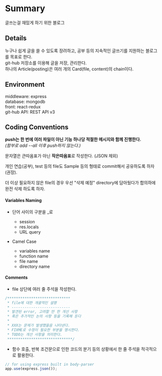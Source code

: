 # Summary

글쓰는걸 재밌게 하기 위한 블로그

## Details

누구나 쉽게 글을 쓸 수 있도록 장려하고, 공부 등의 지속적인 글쓰기를 지원하는 블로그를 목표로 한다.  
git-hub 저장소를 이용해 글을 저장, 관리한다.  
하나의 Article(posting)은 여러 개의 Card(file, content)의 chain이다.

## Environment

middleware: express  
database: mongodb  
front: react-redux  
git-hub API: REST API v3  

## Coding Conventions

**push는 한 번에 여러 파일이 아닌 기능 하나당 적절한 메시지와 함께 진행한다.**  
_(함부로 add --all 이후 push하지 않는다.)_

문자열은 큰따옴표가 아닌 **작은따옴표**로 작성한다. (JSON 제외)

개인 연습(공부), test 등의 file도 Sample 등의 형태로 commit해서 공유하도록 하자(권장).

더 이상 필요하지 않은 file의 경우 우선 "삭제 예정" directory에 담아뒀다가 합의하에 완전 삭제 하도록 하자.

#### Variables Naming

- 단어 사이의 구분을 \_로

  - session
  - res.locals
  - URL query

- Camel Case
  - variables name
  - function name
  - file name
  - directory name

#### Comments

- file 상단에 여러 줄 주석을 작성한다.

```javascript
/*****************************
 * file에 대한 개괄적인 설명
 * ---------------------------
 * 발견된 error, 고려할 만 한 개선 사항
 * 혹은 추가적인 논의 사항 등을 기록해 둔다
 * 
 * XXX는 문제가 발생했을음 나타낸다.
 * FIXME로 수정이 필요한 부분을 명시한다.
 * TODO는 개선 사항을 의미한다.
 ******************************/
```

- 함수 호출, 반복 조건문으로 인한 코드의 분기 등의 상황에서 한 줄 주석을 적극적으로 활용한다.

```javascript
// for using express built in body-parser
app.use(express.json());
```
